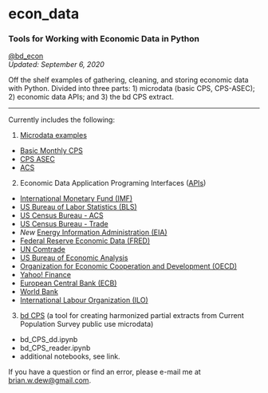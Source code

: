 # econ_data

### Tools for Working with Economic Data in Python

[@bd_econ](https://twitter.com/bd_econ)<br>
*Updated: September 6, 2020*

Off the shelf examples of gathering, cleaning, and storing economic data with Python. Divided into three parts: 1) microdata (basic CPS, CPS-ASEC); 2) economic data APIs; and 3) the bd CPS extract.

-----

Currently includes the following:
1) [Microdata examples](https://github.com/bdecon/econ_data/tree/master/micro)
* [Basic Monthly CPS](https://github.com/bdecon/econ_data/blob/master/micro/CPS_Example_Notebook_UPDATED.ipynb)
* [CPS ASEC](https://github.com/bdecon/econ_data/blob/master/micro/CPS-ASEC_median_income.ipynb)
* [ACS](https://github.com/bdecon/econ_data/blob/master/micro/ACS_to_CZ_income_map.ipynb)
2) Economic Data Application Programing Interfaces ([APIs](https://github.com/bdecon/econ_data/tree/master/APIs))
* [International Monetary Fund (IMF)](https://github.com/bdecon/econ_data/blob/master/APIs/IMF.ipynb)
* [US Bureau of Labor Statistics (BLS)](https://github.com/bdecon/econ_data/blob/master/APIs/BLS.ipynb)
* [US Census Bureau - ACS](https://github.com/bdecon/econ_data/blob/master/APIs/Census_ACS.ipynb)
* [US Census Bureau - Trade](https://github.com/bdecon/econ_data/blob/master/APIs/Census_Trade.ipynb)
* *New* [Energy Information Administration (EIA)](https://github.com/bdecon/econ_data/blob/master/APIs/EIA.ipynb)
* [Federal Reserve Economic Data (FRED)](https://github.com/bdecon/econ_data/blob/master/APIs/FRED.ipynb)
* [UN Comtrade](https://github.com/bdecon/econ_data/blob/master/APIs/ComTrade.ipynb)
* [US Bureau of Economic Analysis](https://github.com/bdecon/econ_data/blob/master/APIs/BEA.ipynb)
* [Organization for Economic Cooperation and Development (OECD)](https://github.com/bdecon/econ_data/blob/master/APIs/OECD.ipynb)
* [Yahoo! Finance](https://github.com/bdecon/econ_data/blob/master/APIs/Yahoo_Finance.ipynb)
* [European Central Bank (ECB)](https://github.com/bdecon/econ_data/blob/master/APIs/ECB.ipynb)
* [World Bank](https://github.com/bdecon/econ_data/blob/master/APIs/World_Bank.ipynb)
* [International Labour Organization (ILO)](https://github.com/bdecon/econ_data/blob/master/APIs/ILO.ipynb)
3) [bd CPS](https://github.com/bdecon/econ_data/tree/master/bd_CPS) (a tool for creating harmonized partial extracts from Current Population Survey public use microdata)
* bd_CPS_dd.ipynb
* bd_CPS_reader.ipynb
* additional notebooks, see link.

If you have a question or find an error, please e-mail me at brian.w.dew@gmail.com.
